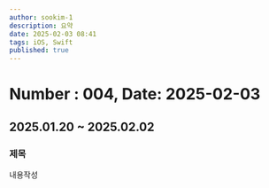 ```yaml
---
author: sookim-1
description: 요약
date: 2025-02-03 08:41
tags: iOS, Swift
published: true
---
```

# Number : 004, Date: 2025-02-03
## 2025.01.20 ~ 2025.02.02
### 제목
내용작성
